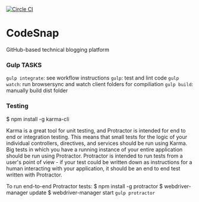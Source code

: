 [![Circle CI](https://circleci.com/gh/codesnap-io/codesnap.svg?style=svg)](https://circleci.com/gh/BlaseBallerina/codesnap)

# CodeSnap
GitHub-based technical blogging platform


### Gulp TASKS

`gulp integrate`: see workflow instructions
`gulp`: test and lint code
`gulp watch`: run browsersync and watch client folders for compiliation
`gulp build`: manually build dist folder


### Testing

$ npm install -g karma-cli

Karma is a great tool for unit testing, and Protractor is intended for end to end or integration testing. This means that small tests for the logic of your individual controllers, directives, and services should be run using Karma. Big tests in which you have a running instance of your entire application should be run using Protractor. Protractor is intended to run tests from a user's point of view - if your test could be written down as instructions for a human interacting with your application, it should be an end to end test written with Protractor.

To run end-to-end Protractor tests:
$ npm install -g protractor
$ webdriver-manager update
$ webdriver-manager start
`gulp protractor`
